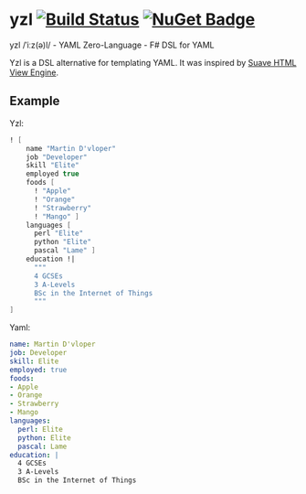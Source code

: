 # yzl [![Build Status](https://dev.azure.com/queil/yzl/_apis/build/status/queil.yzl?branchName=master)](https://dev.azure.com/queil/yzl/_build/latest?definitionId=2&branchName=master) [![NuGet Badge](https://buildstats.info/nuget/Yzl?includePreReleases=true)](https://www.nuget.org/packages/Yzl)

yzl /ˈiːz(ə)l/ - YAML Zero-Language - F# DSL for YAML

Yzl is a DSL alternative for templating YAML. It was inspired by [Suave HTML View Engine](https://github.com/SuaveIO/suave/blob/master/src/Suave.Experimental/Html.fs).

## Example

Yzl:

```fsharp
! [
    name "Martin D'vloper"
    job "Developer"
    skill "Elite"
    employed true
    foods [
      ! "Apple"
      ! "Orange"
      ! "Strawberry"
      ! "Mango" ]
    languages [
      perl "Elite"
      python "Elite"
      pascal "Lame" ]
    education !|
      """
      4 GCSEs
      3 A-Levels
      BSc in the Internet of Things
      """ 
]
```

Yaml:

```yaml
name: Martin D'vloper
job: Developer
skill: Elite
employed: true
foods:
- Apple
- Orange
- Strawberry
- Mango
languages:
  perl: Elite
  python: Elite
  pascal: Lame
education: |
  4 GCSEs
  3 A-Levels
  BSc in the Internet of Things
```
